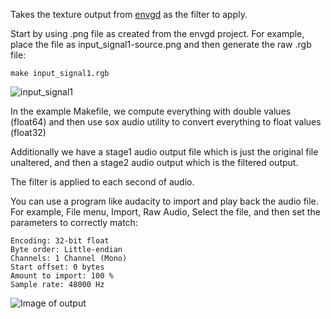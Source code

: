 
Takes the texture output from [envgd](https://github.com/lvecsey/envgd) as the filter to apply.

Start by using .png file as created from the envgd project. For example, place the file as input_signal1-source.png and then generate the raw .rgb file:

```console
make input_signal1.rgb
```

![input_signal1](https://phrasep.com/~lvecsey/software/envgd/output_envgd.png)

In the example Makefile, we compute everything with double values (float64)
and then use sox audio utility to convert everything to float values (float32)

Additionally we have a stage1 audio output file which is just the original file unaltered, and then a stage2 audio output which is the filtered output.

The filter is applied to each second of audio.

You can use a program like audacity to import and play back the audio file.
For example, File menu, Import, Raw Audio, Select the file, and then set the parameters to correctly match:

```
Encoding: 32-bit float
Byte order: Little-endian
Channels: 1 Channel (Mono)
Start offset: 0 bytes
Amount to import: 100 %
Sample rate: 48000 Hz
```

![Image of output](https://phrasep.com/~lvecsey/software/applyenv/output_applyenv-audacity.png)
